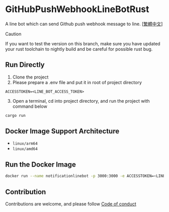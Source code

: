 # GitHubPushWebhookLineBotRust
A line bot which can send Github push webhook message to line.
[[繁體中文](https://blog.kayxue.xyz/posts/githubpushwebhooklinebotrust/)]
> [!CAUTION]
> If you want to test the version on this branch, make sure you have updated your rust toolchain to nightly build and be careful for possible rust bug.
## Run Directly
1. Clone the project
2. Please prepare a .env file and put it in root of project directory
```env
ACCESSTOKEN=<LINE_BOT_ACCESS_TOKEN>
```
3. Open a terminal, cd into project directory, and run the project with command below
```sh
cargo run
```
## Docker Image Support Architecture
* `linux/arm64`
* `linux/amd64`
## Run the Docker Image
```sh
docker run --name notificationlinebot -p 3000:3000 -e ACCESSTOKEN=<LINE_BOT_ACCESS_TOKEN> -d ghcr.io/kayxue/githubpushwebhooklinebotrustnightly:xitcanightly
```
## Contribution
Contributions are welcome, and please follow [Code of conduct](https://www.rust-lang.org/policies/code-of-conduct)
